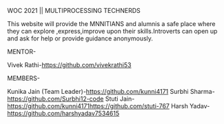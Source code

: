 WOC 2021 || MULTIPROCESSING TECHNERDS

This website will provide the MNNITIANS and alumnis a safe place where they can explore ,express,improve upon their
skills.Introverts can open up and ask for help or provide guidance anonymously.

MENTOR-

Vivek Rathi-https://github.com/vivekrathi53

MEMBERS-

Kunika Jain (Team Leader)-https://github.com/kunni4171
Surbhi Sharma-https://github.com/Surbhi12-code
Stuti Jain-https://github.com/kunni4171https://github.com/stuti-767
Harsh Yadav-https://github.com/harshyadav7534615
